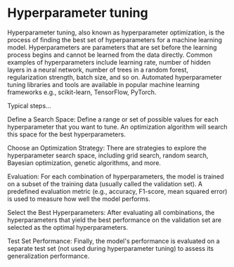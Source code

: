 # Hyperparameter tuning

Hyperparameter tuning, also known as hyperparameter optimization, is the process of finding the best set of hyperparameters for a machine learning model. Hyperparameters are parameters that are set before the learning process begins and cannot be learned from the data directly. Common examples of hyperparameters include learning rate, number of hidden layers in a neural network, number of trees in a random forest, regularization strength, batch size, and so on. Automated hyperparameter tuning libraries and tools are available in popular machine learning frameworks e.g., scikit-learn, TensorFlow, PyTorch.

Typical steps…

Define a Search Space: Define a range or set of possible values for each hyperparameter that you want to tune. An optimization algorithm will search this space for the best hyperparameters.

Choose an Optimization Strategy: There are strategies to explore the hyperparameter search space, including grid search, random search, Bayesian optimization, genetic algorithms, and more.

Evaluation: For each combination of hyperparameters, the model is trained on a subset of the training data (usually called the validation set). A predefined evaluation metric (e.g., accuracy, F1-score, mean squared error) is used to measure how well the model performs.

Select the Best Hyperparameters: After evaluating all combinations, the hyperparameters that yield the best performance on the validation set are selected as the optimal hyperparameters.

Test Set Performance: Finally, the model's performance is evaluated on a separate test set (not used during hyperparameter tuning) to assess its generalization performance.
